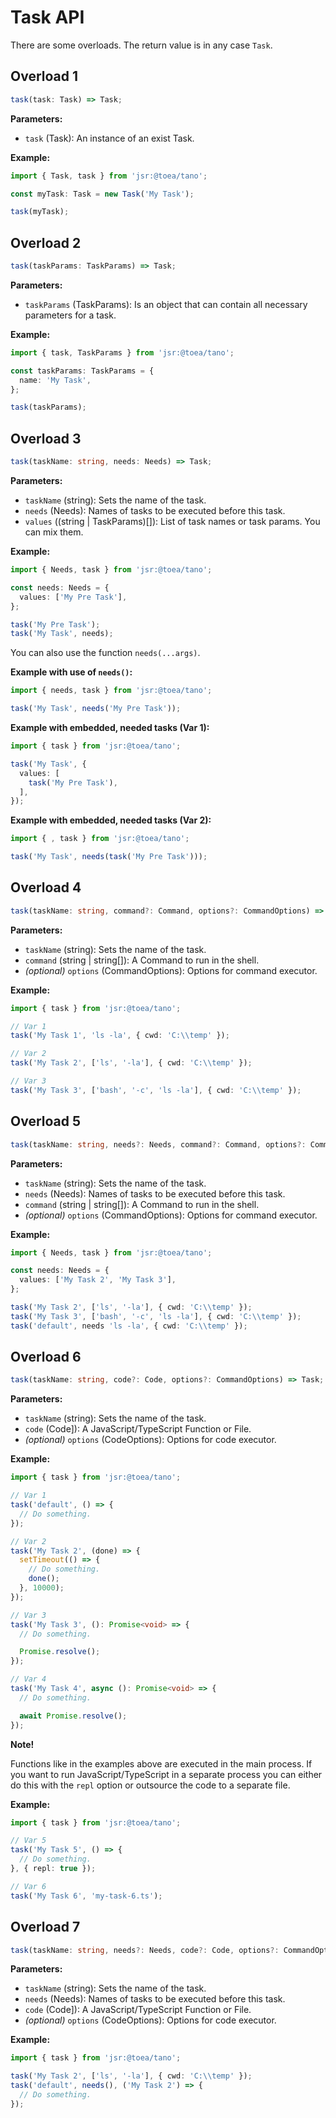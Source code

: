 # Task API

There are some overloads. The return value is in any case `Task`.

## Overload 1

```ts
task(task: Task) => Task;
```

**Parameters:**

- `task` (Task): An instance of an exist Task.

**Example:**

```ts
import { Task, task } from 'jsr:@toea/tano';

const myTask: Task = new Task('My Task');

task(myTask);
```

## Overload 2

```ts
task(taskParams: TaskParams) => Task;
```

**Parameters:**

- `taskParams` (TaskParams): Is an object that can contain all necessary parameters for a task.

**Example:**

```ts
import { task, TaskParams } from 'jsr:@toea/tano';

const taskParams: TaskParams = {
  name: 'My Task',
};

task(taskParams);
```

## Overload 3

```ts
task(taskName: string, needs: Needs) => Task;
```

**Parameters:**

- `taskName` (string): Sets the name of the task.
- `needs` (Needs): Names of tasks to be executed before this task.
- `values` ((string | TaskParams)[]): List of task names or task params. You can mix them.

**Example:**

```ts
import { Needs, task } from 'jsr:@toea/tano';

const needs: Needs = {
  values: ['My Pre Task'],
};

task('My Pre Task');
task('My Task', needs);
```

You can also use the function `needs(...args)`.

**Example with use of `needs()`:**

```ts
import { needs, task } from 'jsr:@toea/tano';

task('My Task', needs('My Pre Task'));
```

**Example with embedded, needed tasks (Var 1):**

```ts
import { task } from 'jsr:@toea/tano';

task('My Task', {
  values: [
    task('My Pre Task'),
  ],
});
```

**Example with embedded, needed tasks (Var 2):**

```ts
import { , task } from 'jsr:@toea/tano';

task('My Task', needs(task('My Pre Task')));
```

## Overload 4

```ts
task(taskName: string, command?: Command, options?: CommandOptions) => Task;
```

**Parameters:**

- `taskName` (string): Sets the name of the task.
- `command` (string | string[]): A Command to run in the shell.
- _(optional)_ `options` (CommandOptions): Options for command executor.

**Example:**

```ts
import { task } from 'jsr:@toea/tano';

// Var 1
task('My Task 1', 'ls -la', { cwd: 'C:\\temp' });

// Var 2
task('My Task 2', ['ls', '-la'], { cwd: 'C:\\temp' });

// Var 3
task('My Task 3', ['bash', '-c', 'ls -la'], { cwd: 'C:\\temp' });
```

## Overload 5

```ts
task(taskName: string, needs?: Needs, command?: Command, options?: CommandOptions) => Task;
```

**Parameters:**

- `taskName` (string): Sets the name of the task.
- `needs` (Needs): Names of tasks to be executed before this task.
- `command` (string | string[]): A Command to run in the shell.
- _(optional)_ `options` (CommandOptions): Options for command executor.

**Example:**

```ts
import { Needs, task } from 'jsr:@toea/tano';

const needs: Needs = {
  values: ['My Task 2', 'My Task 3'],
};

task('My Task 2', ['ls', '-la'], { cwd: 'C:\\temp' });
task('My Task 3', ['bash', '-c', 'ls -la'], { cwd: 'C:\\temp' });
task('default', needs 'ls -la', { cwd: 'C:\\temp' });
```

## Overload 6

```ts
task(taskName: string, code?: Code, options?: CommandOptions) => Task;
```

**Parameters:**

- `taskName` (string): Sets the name of the task.
- `code` (Code]): A JavaScript/TypeScript Function or File.
- _(optional)_ `options` (CodeOptions): Options for code executor.

**Example:**

```ts
import { task } from 'jsr:@toea/tano';

// Var 1
task('default', () => {
  // Do something.
});

// Var 2
task('My Task 2', (done) => {
  setTimeout(() => {
    // Do something.
    done();
  }, 10000);
});

// Var 3
task('My Task 3', (): Promise<void> => {
  // Do something.

  Promise.resolve();
});

// Var 4
task('My Task 4', async (): Promise<void> => {
  // Do something.

  await Promise.resolve();
});
```

**Note!**

Functions like in the examples above are executed in the main process. If you want to run JavaScript/TypeScript in a separate process you can either do this with the `repl` option or outsource the code to a separate file.

**Example:**

```ts
import { task } from 'jsr:@toea/tano';

// Var 5
task('My Task 5', () => {
  // Do something.
}, { repl: true });

// Var 6
task('My Task 6', 'my-task-6.ts');
```

## Overload 7

```ts
task(taskName: string, needs?: Needs, code?: Code, options?: CommandOptions) => Task;
```

**Parameters:**

- `taskName` (string): Sets the name of the task.
- `needs` (Needs): Names of tasks to be executed before this task.
- `code` (Code]): A JavaScript/TypeScript Function or File.
- _(optional)_ `options` (CodeOptions): Options for code executor.

**Example:**

```ts
import { task } from 'jsr:@toea/tano';

task('My Task 2', ['ls', '-la'], { cwd: 'C:\\temp' });
task('default', needs(), ('My Task 2') => {
  // Do something.
});
```

